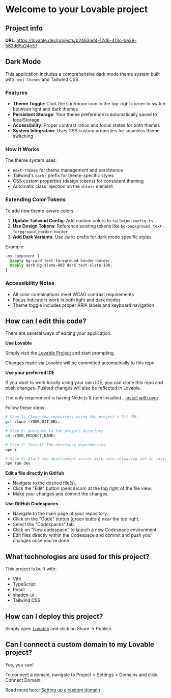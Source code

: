 # Welcome to your Lovable project

## Project info

**URL**: https://lovable.dev/projects/b2463ad4-12d6-413c-be39-582d65a24e57

## Dark Mode

This application includes a comprehensive dark mode theme system built with `next-themes` and Tailwind CSS.

### Features

- **Theme Toggle**: Click the sun/moon icon in the top-right corner to switch between light and dark themes
- **Persistent Storage**: Your theme preference is automatically saved to localStorage
- **Accessibility**: Proper contrast ratios and focus states for both themes
- **System Integration**: Uses CSS custom properties for seamless theme switching

### How it Works

The theme system uses:
- `next-themes` for theme management and persistence
- Tailwind's `dark:` prefix for theme-specific styles
- CSS custom properties (design tokens) for consistent theming
- Automatic class injection on the `<html>` element

### Extending Color Tokens

To add new theme-aware colors:

1. **Update Tailwind Config**: Add custom colors to `tailwind.config.ts`
2. **Use Design Tokens**: Reference existing tokens like `bg-background`, `text-foreground`, `border-border`
3. **Add Dark Variants**: Use `dark:` prefix for dark mode specific styles

Example:
```css
.my-component {
  @apply bg-card text-foreground border-border;
  @apply dark:bg-slate-800 dark:text-slate-100;
}
```

### Accessibility Notes

- All color combinations meet WCAG contrast requirements
- Focus indicators work in both light and dark modes
- Theme toggle includes proper ARIA labels and keyboard navigation

## How can I edit this code?

There are several ways of editing your application.

**Use Lovable**

Simply visit the [Lovable Project](https://lovable.dev/projects/b2463ad4-12d6-413c-be39-582d65a24e57) and start prompting.

Changes made via Lovable will be committed automatically to this repo.

**Use your preferred IDE**

If you want to work locally using your own IDE, you can clone this repo and push changes. Pushed changes will also be reflected in Lovable.

The only requirement is having Node.js & npm installed - [install with nvm](https://github.com/nvm-sh/nvm#installing-and-updating)

Follow these steps:

```sh
# Step 1: Clone the repository using the project's Git URL.
git clone <YOUR_GIT_URL>

# Step 2: Navigate to the project directory.
cd <YOUR_PROJECT_NAME>

# Step 3: Install the necessary dependencies.
npm i

# Step 4: Start the development server with auto-reloading and an instant preview.
npm run dev
```

**Edit a file directly in GitHub**

- Navigate to the desired file(s).
- Click the "Edit" button (pencil icon) at the top right of the file view.
- Make your changes and commit the changes.

**Use GitHub Codespaces**

- Navigate to the main page of your repository.
- Click on the "Code" button (green button) near the top right.
- Select the "Codespaces" tab.
- Click on "New codespace" to launch a new Codespace environment.
- Edit files directly within the Codespace and commit and push your changes once you're done.

## What technologies are used for this project?

This project is built with:

- Vite
- TypeScript
- React
- shadcn-ui
- Tailwind CSS

## How can I deploy this project?

Simply open [Lovable](https://lovable.dev/projects/b2463ad4-12d6-413c-be39-582d65a24e57) and click on Share -> Publish.

## Can I connect a custom domain to my Lovable project?

Yes, you can!

To connect a domain, navigate to Project > Settings > Domains and click Connect Domain.

Read more here: [Setting up a custom domain](https://docs.lovable.dev/tips-tricks/custom-domain#step-by-step-guide)
